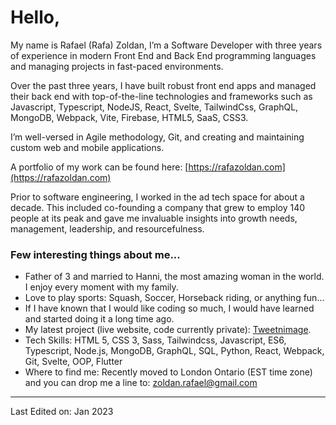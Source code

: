# Hello,

My name is Rafael (Rafa) Zoldan, I’m a Software Developer with three years of experience in modern Front End and Back End programming languages and managing projects in fast-paced environments.

Over the past three years, I have built robust front end apps and managed their back end with top-of-the-line technologies and frameworks such as Javascript, Typescript, NodeJS, React, Svelte, TailwindCss, GraphQL, MongoDB, Webpack, Vite, Firebase, HTML5, SaaS, CSS3.

I’m well-versed in Agile methodology, Git, and creating and maintaining custom web and mobile applications.

A portfolio of my work can be found here: [https://rafazoldan.com](https://rafazoldan.com)

Prior to software engineering, I worked in the ad tech space for about a decade. This included co-founding a company that grew to employ 140 people at its peak and gave me invaluable insights into growth needs, management, leadership, and resourcefulness.

### Few interesting things about me...
- Father of 3 and married to Hanni, the most amazing woman in the world. I enjoy every moment with my family.
- Love to play sports: Squash, Soccer, Horseback riding, or anything fun...
- If I have known that I would like coding so much, I would have learned and started doing it a long time ago.
- My latest project (live website, code currently private): [Tweetnimage](https://tweetnimage.com/).
- Tech Skills: HTML 5, CSS 3, Sass, Tailwindcss, Javascript, ES6, Typescript, Node.js, MongoDB, GraphQL, SQL, Python, React, Webpack, Git, Svelte, OOP, Flutter
- Where to find me: Recently moved to London Ontario (EST time zone) and you can drop me a line to: [zoldan.rafael@gmail.com](mailto:zoldan.rafael@gmail.com)


-----

Last Edited on: Jan 2023